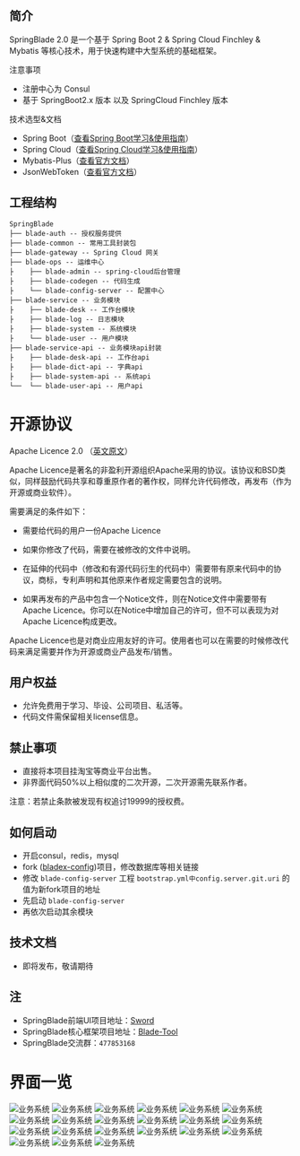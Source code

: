 ## 简介
SpringBlade 2.0 是一个基于 Spring Boot 2 & Spring Cloud Finchley & Mybatis 等核心技术，用于快速构建中大型系统的基础框架。

注意事项
* 注册中心为 Consul 
* 基于 SpringBoot2.x 版本 以及 SpringCloud Finchley 版本

技术选型&文档
* Spring Boot（[查看Spring Boot学习&使用指南](http://www.jianshu.com/p/1a9fd8936bd8)）
* Spring Cloud（[查看Spring Cloud学习&使用指南](https://springcloud.cc/)）
* Mybatis-Plus（[查看官方文档](https://mp.baomidou.com/guide/)）
* JsonWebToken（[查看官方文档](https://jwt.io/)） 

## 工程结构
``` 
SpringBlade
├── blade-auth -- 授权服务提供
├── blade-common -- 常用工具封装包
├── blade-gateway -- Spring Cloud 网关
├── blade-ops -- 运维中心
├    ├── blade-admin -- spring-cloud后台管理
├    ├── blade-codegen -- 代码生成
├    └── blade-config-server -- 配置中心
├── blade-service -- 业务模块
├    ├── blade-desk -- 工作台模块 
├    ├── blade-log -- 日志模块 
├    ├── blade-system -- 系统模块 
├    └── blade-user -- 用户模块 
├── blade-service-api -- 业务模块api封装
├    ├── blade-desk-api -- 工作台api 
├    ├── blade-dict-api -- 字典api 
├    ├── blade-system-api -- 系统api 
└──  └── blade-user-api -- 用户api 
```

# 开源协议
Apache Licence 2.0 （[英文原文](http://www.apache.org/licenses/LICENSE-2.0.html)）

Apache Licence是著名的非盈利开源组织Apache采用的协议。该协议和BSD类似，同样鼓励代码共享和尊重原作者的著作权，同样允许代码修改，再发布（作为开源或商业软件）。

需要满足的条件如下：

* 需要给代码的用户一份Apache Licence

* 如果你修改了代码，需要在被修改的文件中说明。

* 在延伸的代码中（修改和有源代码衍生的代码中）需要带有原来代码中的协议，商标，专利声明和其他原来作者规定需要包含的说明。

* 如果再发布的产品中包含一个Notice文件，则在Notice文件中需要带有Apache Licence。你可以在Notice中增加自己的许可，但不可以表现为对Apache Licence构成更改。

Apache Licence也是对商业应用友好的许可。使用者也可以在需要的时候修改代码来满足需要并作为开源或商业产品发布/销售。

## 用户权益
* 允许免费用于学习、毕设、公司项目、私活等。
* 代码文件需保留相关license信息。

## 禁止事项
* 直接将本项目挂淘宝等商业平台出售。
* 非界面代码50%以上相似度的二次开源，二次开源需先联系作者。

注意：若禁止条款被发现有权追讨19999的授权费。

## 如何启动
* 开启consul，redis，mysql
* fork ([bladex-config](https://gitee.com/smallc/bladex-config))项目，修改数据库等相关链接
* 修改 `blade-config-server` 工程 `bootstrap.yml中config.server.git.uri` 的值为新fork项目的地址
* 先启动 `blade-config-server`
* 再依次启动其余模块

## 技术文档
* 即将发布，敬请期待

## 注
* SpringBlade前端UI项目地址：[Sword](https://gitee.com/smallc/Sword)
* SpringBlade核心框架项目地址：[Blade-Tool](https://github.com/chillzhuang/blade-tool.git)
* SpringBlade交流群：`477853168`


# 界面一览
![业务系统](https://raw.githubusercontent.com/chillzhuang/blade-tool/master/pic/springblade-k8s.png "业务系统")
![业务系统](https://raw.githubusercontent.com/chillzhuang/blade-tool/master/pic/springblade-traefik.png "业务系统")
![业务系统](https://raw.githubusercontent.com/chillzhuang/blade-tool/master/pic/springblade-traefik-health.png "业务系统")
![业务系统](https://raw.githubusercontent.com/chillzhuang/blade-tool/master/pic/springblade-harbor.png "业务系统")
![业务系统](https://raw.githubusercontent.com/chillzhuang/blade-tool/master/pic/springblade-consul.png "业务系统")
![业务系统](https://raw.githubusercontent.com/chillzhuang/blade-tool/master/pic/springblade-consul-nodes1.png "业务系统")
![业务系统](https://raw.githubusercontent.com/chillzhuang/blade-tool/master/pic/springblade-consul-nodes2.png "业务系统")
![业务系统](https://raw.githubusercontent.com/chillzhuang/blade-tool/master/pic/springblade-admin1.png "业务系统")
![业务系统](https://raw.githubusercontent.com/chillzhuang/blade-tool/master/pic/springblade-admin2.png "业务系统")
![业务系统](https://raw.githubusercontent.com/chillzhuang/blade-tool/master/pic/springblade-swagger1.png "业务系统")
![业务系统](https://raw.githubusercontent.com/chillzhuang/blade-tool/master/pic/springblade-swagger2.png "业务系统")
![业务系统](https://raw.githubusercontent.com/chillzhuang/blade-tool/master/pic/sword-main.png "业务系统")
![业务系统](https://raw.githubusercontent.com/chillzhuang/blade-tool/master/pic/sword-menu.png "业务系统")
![业务系统](https://raw.githubusercontent.com/chillzhuang/blade-tool/master/pic/sword-menu-edit.png "业务系统")
![业务系统](https://raw.githubusercontent.com/chillzhuang/blade-tool/master/pic/sword-menu-icon.png "业务系统")
![业务系统](https://raw.githubusercontent.com/chillzhuang/blade-tool/master/pic/sword-role.png "业务系统")
![业务系统](https://raw.githubusercontent.com/chillzhuang/blade-tool/master/pic/sword-user.png "业务系统")
![业务系统](https://raw.githubusercontent.com/chillzhuang/blade-tool/master/pic/sword-dict.png "业务系统")
![业务系统](https://raw.githubusercontent.com/chillzhuang/blade-tool/master/pic/sword-locale-cn.png "业务系统")
![业务系统](https://raw.githubusercontent.com/chillzhuang/blade-tool/master/pic/sword-locale-us.png "业务系统")
![业务系统](https://raw.githubusercontent.com/chillzhuang/blade-tool/master/pic/sword-log.png "业务系统")
